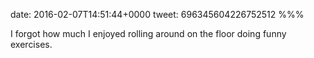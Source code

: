 date: 2016-02-07T14:51:44+0000
tweet: 696345604226752512
%%%

I forgot how much I enjoyed rolling around on the floor doing funny exercises.
